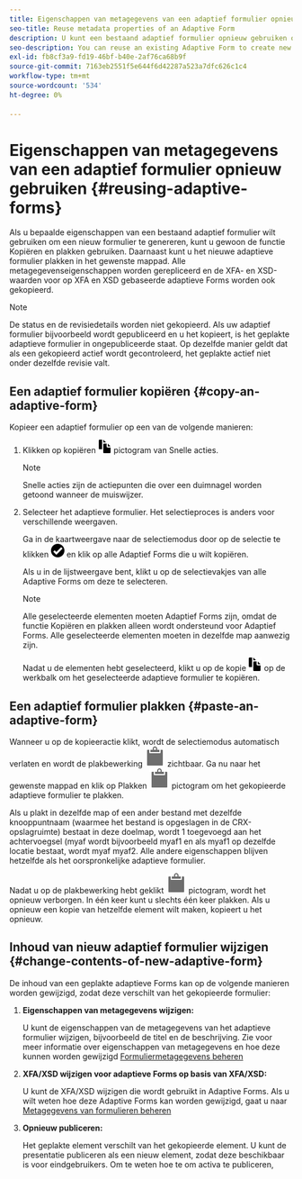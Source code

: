 ```yaml
---
title: Eigenschappen van metagegevens van een adaptief formulier opnieuw gebruiken
seo-title: Reuse metadata properties of an Adaptive Form
description: U kunt een bestaand adaptief formulier opnieuw gebruiken om een nieuwe Adaptieve Forms te maken.
seo-description: You can reuse an existing Adaptive Form to create new Adaptive Forms.
exl-id: fb8cf3a9-fd19-46bf-b40e-2af76ca68b9f
source-git-commit: 7163eb2551f5e644f6d42287a523a7dfc626c1c4
workflow-type: tm+mt
source-wordcount: '534'
ht-degree: 0%

---
```


# Eigenschappen van metagegevens van een adaptief formulier opnieuw gebruiken {#reusing-adaptive-forms}

Als u bepaalde eigenschappen van een bestaand adaptief formulier wilt gebruiken om een nieuw formulier te genereren, kunt u gewoon de functie Kopiëren en plakken gebruiken. Daarnaast kunt u het nieuwe adaptieve formulier plakken in het gewenste mappad. Alle metagegevenseigenschappen worden gerepliceerd en de XFA- en XSD-waarden voor op XFA en XSD gebaseerde adaptieve Forms worden ook gekopieerd.

>[!NOTE]
>
>De status en de revisiedetails worden niet gekopieerd. Als uw adaptief formulier bijvoorbeeld wordt gepubliceerd en u het kopieert, is het geplakte adaptieve formulier in ongepubliceerde staat. Op dezelfde manier geldt dat als een gekopieerd actief wordt gecontroleerd, het geplakte actief niet onder dezelfde revisie valt.

## Een adaptief formulier kopiëren {#copy-an-adaptive-form}

Kopieer een adaptief formulier op een van de volgende manieren:

1. Klikken op kopiëren ![aem6forms_copy](assets/aem6forms_copy.png) pictogram van Snelle acties.

   >[!NOTE]
   >
   >Snelle acties zijn de actiepunten die over een duimnagel worden getoond wanneer de muiswijzer.

1. Selecteer het adaptieve formulier. Het selectieproces is anders voor verschillende weergaven.

   Ga in de kaartweergave naar de selectiemodus door op de selectie te klikken ![aem6forms_check-circle](assets/aem6forms_check-circle.png) en klik op alle Adaptief Forms die u wilt kopiëren.

   Als u in de lijstweergave bent, klikt u op de selectievakjes van alle Adaptive Forms om deze te selecteren.

   >[!NOTE]
   >
   >Alle geselecteerde elementen moeten Adaptief Forms zijn, omdat de functie Kopiëren en plakken alleen wordt ondersteund voor Adaptief Forms. Alle geselecteerde elementen moeten in dezelfde map aanwezig zijn.

   Nadat u de elementen hebt geselecteerd, klikt u op de kopie ![aem6forms_copy](assets/aem6forms_copy.png) op de werkbalk om het geselecteerde adaptieve formulier te kopiëren.

## Een adaptief formulier plakken {#paste-an-adaptive-form}

Wanneer u op de kopieeractie klikt, wordt de selectiemodus automatisch verlaten en wordt de plakbewerking ![Plakken](assets/Smock_Paste_18_N.svg) zichtbaar. Ga nu naar het gewenste mappad en klik op Plakken ![Plakken](assets/Smock_Paste_18_N.svg) pictogram om het gekopieerde adaptieve formulier te plakken.

Als u plakt in dezelfde map of een ander bestand met dezelfde knooppuntnaam (waarmee het bestand is opgeslagen in de CRX-opslagruimte) bestaat in deze doelmap, wordt 1 toegevoegd aan het achtervoegsel (myaf wordt bijvoorbeeld myaf1 en als myaf1 op dezelfde locatie bestaat, wordt myaf myaf2. Alle andere eigenschappen blijven hetzelfde als het oorspronkelijke adaptieve formulier.

Nadat u op de plakbewerking hebt geklikt ![Plakken](assets/Smock_Paste_18_N.svg) pictogram, wordt het opnieuw verborgen. In één keer kunt u slechts één keer plakken. Als u opnieuw een kopie van hetzelfde element wilt maken, kopieert u het opnieuw.

## Inhoud van nieuw adaptief formulier wijzigen {#change-contents-of-new-adaptive-form}

De inhoud van een geplakte adaptieve Forms kan op de volgende manieren worden gewijzigd, zodat deze verschilt van het gekopieerde formulier:

1. **Eigenschappen van metagegevens wijzigen:**

   U kunt de eigenschappen van de metagegevens van het adaptieve formulier wijzigen, bijvoorbeeld de titel en de beschrijving. Zie voor meer informatie over eigenschappen van metagegevens en hoe deze kunnen worden gewijzigd [Formuliermetagegevens beheren](manage-form-metadata.md)

1. **XFA/XSD wijzigen voor adaptieve Forms op basis van XFA/XSD:**

   U kunt de XFA/XSD wijzigen die wordt gebruikt in Adaptive Forms. Als u wilt weten hoe deze Adaptive Forms kan worden gewijzigd, gaat u naar [Metagegevens van formulieren beheren](manage-form-metadata.md)

1. **Opnieuw publiceren:**

   Het geplakte element verschilt van het gekopieerde element. U kunt de presentatie publiceren als een nieuw element, zodat deze beschikbaar is voor eindgebruikers. Om te weten hoe te om activa te publiceren, <!-- see [Publishing and unpublishing forms](publishing-unpublishing-forms.md) -->
